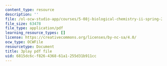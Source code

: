 ```yaml
---
content_type: resource
description: ''
file: /ol-ocw-studio-app/courses/5-08j-biological-chemistry-ii-spring-2016/6815dc6cf826436861a1255d31b911cc_JB1YIT1Z-oE.pdf
file_size: 63478
file_type: application/pdf
learning_resource_types: []
license: https://creativecommons.org/licenses/by-nc-sa/4.0/
ocw_type: OCWFile
resourcetype: Document
title: 3play pdf file
uid: 6815dc6c-f826-4368-61a1-255d31b911cc
---
```

